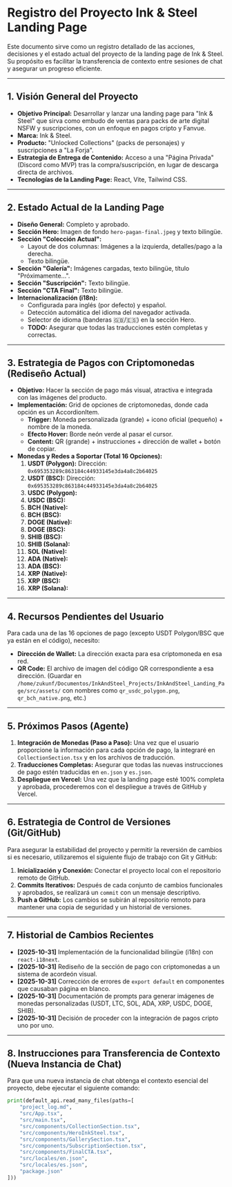 # Registro del Proyecto Ink & Steel Landing Page

Este documento sirve como un registro detallado de las acciones, decisiones y el estado actual del proyecto de la landing page de Ink & Steel. Su propósito es facilitar la transferencia de contexto entre sesiones de chat y asegurar un progreso eficiente.

---

## 1. Visión General del Proyecto

*   **Objetivo Principal:** Desarrollar y lanzar una landing page para "Ink & Steel" que sirva como embudo de ventas para packs de arte digital NSFW y suscripciones, con un enfoque en pagos cripto y Fanvue.
*   **Marca:** Ink & Steel.
*   **Producto:** "Unlocked Collections" (packs de personajes) y suscripciones a "La Forja".
*   **Estrategia de Entrega de Contenido:** Acceso a una "Página Privada" (Discord como MVP) tras la compra/suscripción, en lugar de descarga directa de archivos.
*   **Tecnologías de la Landing Page:** React, Vite, Tailwind CSS.

---

## 2. Estado Actual de la Landing Page

*   **Diseño General:** Completo y aprobado.
*   **Sección Hero:** Imagen de fondo `hero-pagan-final.jpeg` y texto bilingüe.
*   **Sección "Colección Actual":**
    *   Layout de dos columnas: Imágenes a la izquierda, detalles/pago a la derecha.
    *   Texto bilingüe.
*   **Sección "Galería":** Imágenes cargadas, texto bilingüe, título "Próximamente...".
*   **Sección "Suscripción":** Texto bilingüe.
*   **Sección "CTA Final":** Texto bilingüe.
*   **Internacionalización (i18n):**
    *   Configurada para inglés (por defecto) y español.
    *   Detección automática del idioma del navegador activada.
    *   Selector de idioma (banderas 🇬🇧/🇪🇸) en la sección Hero.
    *   **TODO:** Asegurar que todas las traducciones estén completas y correctas.

---

## 3. Estrategia de Pagos con Criptomonedas (Rediseño Actual)

*   **Objetivo:** Hacer la sección de pago más visual, atractiva e integrada con las imágenes del producto.
*   **Implementación:** Grid de opciones de criptomonedas, donde cada opción es un AccordionItem.
    *   **Trigger:** Moneda personalizada (grande) + icono oficial (pequeño) + nombre de la moneda.
    *   **Efecto Hover:** Borde neón verde al pasar el cursor.
    *   **Content:** QR (grande) + instrucciones + dirección de wallet + botón de copiar.
*   **Monedas y Redes a Soportar (Total 16 Opciones):**
    1.  **USDT (Polygon):** Dirección: `0x695353289c863184c44933145e3da4a8c2b64025`
    2.  **USDT (BSC):** Dirección: `0x695353289c863184c44933145e3da4a8c2b64025`
    3.  **USDC (Polygon):**
    4.  **USDC (BSC):**
    5.  **BCH (Native):**
    6.  **BCH (BSC):**
    7.  **DOGE (Native):**
    8.  **DOGE (BSC):**
    9.  **SHIB (BSC):**
    10. **SHIB (Solana):**
    11. **SOL (Native):**
    12. **ADA (Native):**
    13. **ADA (BSC):**
    14. **XRP (Native):**
    15. **XRP (BSC):**
    16. **XRP (Solana):**

---

## 4. Recursos Pendientes del Usuario

Para cada una de las 16 opciones de pago (excepto USDT Polygon/BSC que ya están en el código), necesito:

*   **Dirección de Wallet:** La dirección exacta para esa criptomoneda en esa red.
*   **QR Code:** El archivo de imagen del código QR correspondiente a esa dirección. (Guardar en `/home/zukunf/Documentos/InkAndSteel_Projects/InkAndSteel_Landing_Page/src/assets/` con nombres como `qr_usdc_polygon.png`, `qr_bch_native.png`, etc.)

---

## 5. Próximos Pasos (Agente)

1.  **Integración de Monedas (Paso a Paso):** Una vez que el usuario proporcione la información para cada opción de pago, la integraré en `CollectionSection.tsx` y en los archivos de traducción.
2.  **Traducciones Completas:** Asegurar que todas las nuevas instrucciones de pago estén traducidas en `en.json` y `es.json`.
3.  **Despliegue en Vercel:** Una vez que la landing page esté 100% completa y aprobada, procederemos con el despliegue a través de GitHub y Vercel.

---

## 6. Estrategia de Control de Versiones (Git/GitHub)

Para asegurar la estabilidad del proyecto y permitir la reversión de cambios si es necesario, utilizaremos el siguiente flujo de trabajo con Git y GitHub:

1.  **Inicialización y Conexión:** Conectar el proyecto local con el repositorio remoto de GitHub.
2.  **Commits Iterativos:** Después de cada conjunto de cambios funcionales y aprobados, se realizará un `commit` con un mensaje descriptivo.
3.  **Push a GitHub:** Los cambios se subirán al repositorio remoto para mantener una copia de seguridad y un historial de versiones.

---

## 7. Historial de Cambios Recientes

*   **[2025-10-31]** Implementación de la funcionalidad bilingüe (i18n) con `react-i18next`.
*   **[2025-10-31]** Rediseño de la sección de pago con criptomonedas a un sistema de acordeón visual.
*   **[2025-10-31]** Corrección de errores de `export default` en componentes que causaban página en blanco.
*   **[2025-10-31]** Documentación de prompts para generar imágenes de monedas personalizadas (USDT, LTC, SOL, ADA, XRP, USDC, DOGE, SHIB).
*   **[2025-10-31]** Decisión de proceder con la integración de pagos cripto uno por uno.

---

## 8. Instrucciones para Transferencia de Contexto (Nueva Instancia de Chat)

Para que una nueva instancia de chat obtenga el contexto esencial del proyecto, debe ejecutar el siguiente comando:

```python
print(default_api.read_many_files(paths=[
    "project_log.md",
    "src/App.tsx",
    "src/main.tsx",
    "src/components/CollectionSection.tsx",
    "src/components/HeroInkSteel.tsx",
    "src/components/GallerySection.tsx",
    "src/components/SubscriptionSection.tsx",
    "src/components/FinalCTA.tsx",
    "src/locales/en.json",
    "src/locales/es.json",
    "package.json"
]))
```
